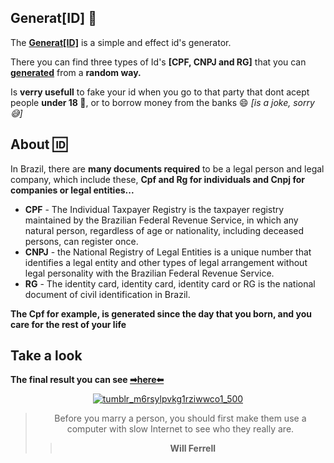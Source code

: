 ## Generat[ID] 📖

The **[Generat[ID]](https://bumboobee.github.io/ids-generator/)** is a simple and effect id's generator.

There you can find three types of Id's **[CPF, CNPJ and RG]** that you can **[generated]()** from a **random way.** 

Is **verry usefull** to fake your id when you go to that party that dont acept people **under 18 🔞**, or to borrow money from the banks 😄 *[is a joke, sorry 😅]*

## About 🆔

In Brazil, there are **many documents required** to be a legal person and legal company, which include these, **Cpf and Rg for individuals and Cnpj for companies or legal entities...**

- **CPF** - The Individual Taxpayer Registry is the taxpayer registry maintained by the Brazilian Federal Revenue Service, in which any natural person, regardless of age or nationality, including deceased persons, can register once.
- **CNPJ** - the National Registry of Legal Entities is a unique number that identifies a legal entity and other types of legal arrangement without legal personality with the Brazilian Federal Revenue Service.
- **RG** - The identity card, identity card, identity card or RG is the national document of civil identification in Brazil.

**The Cpf for example, is generated since the day that you born, and you care for the rest of your life**

## Take a look 

 **The final result you can see [➡here⬅](https://bumboobee.github.io/ids-generator/)**
 
<div align="center">

[![tumblr_m6rsylpvkg1rziwwco1_500](https://user-images.githubusercontent.com/94147847/161428999-7ca8ae8e-fab0-4387-aec2-d9569dc3c833.gif)](https://bumboobee.github.io/ids-generator/)

 > Before you marry a person, you should first make them use a computer with slow Internet to see who they really are.
 >> **Will Ferrell**
<div \> 
